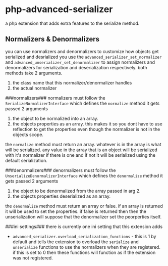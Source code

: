 php-advanced-serializer
=======================

a php extension that adds extra features to the serialize method.

Normalizers & Denormalizers
---------------------------

you can use normalizers and denormalizers to customize how objects get serialized and desrialized
you use the `advanced_serializer_set_normalizer` and `advanced_unserializer_set_denormalizer`
to assign normalizers and denormalizers for serialization and deserialization respectively.
both methods take 2 arguments.

1. the class name that this normalizer/denormalizer handles
2. the actual normalizer


###normalizers###
normalizers must follow the `SerializeNormalizerInterface` which defines the `normalize` method
it gets passed 2 arguments 

  1. the object to be normalized into an array.
  2. the objects properties as an array. this makes it so you dont have to use reflection to get the properties even though the normalizer is not in the objects scope.

the `normalize` method must return an array. whatever is in the array is what will be serialized.
any value in the array that is an object will be serialized with it's normalizer if there is one and
if not it will be serialized using the default serialization.

###denormalizers###
denormalizers must follow the `UnserializeDenormalizerInterface` which defines the `denormalize` method
it gets passed 2 arguments 

1. the object to be denormalized from the array passed in arg 2.
2. the objects properties deserialized as an array.

the `denormalize` method must return an array or false. if an array is returned it will be used to set the properties.
if false is returned then then the unserialization will suppose that the denormalizer set the peorperties itself.


###ini settings###
there is currently one ini setting that this extension adds

- `advanced_serializer.overload_serialization_functions` - this is 1 by default and tells the extension to overload the `serialize` and `unserialize` functions to use the normalizers when they are registered. if this is set to 0 then these functions will function as if the extension was not registered.
